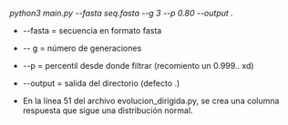 *python3 main.py --fasta seq.fasta --g 3 --p 0.80 --output .*

* --fasta = secuencia en formato fasta
* -- g = número de generaciones
* --p = percentil desde donde filtrar (recomiento un 0.999.. xd)
* --output = salida del directorio (defecto .)

* En la línea 51 del archivo evolucion_dirigida.py, se crea una columna respuesta que sigue una distribución normal.
